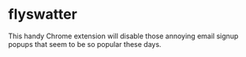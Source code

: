 flyswatter
==========

This handy Chrome extension will disable those annoying email signup popups that seem to be so popular these days.
